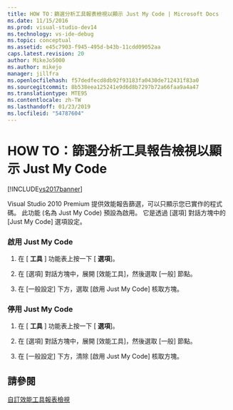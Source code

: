 ```yaml
---
title: HOW TO：篩選分析工具報表檢視以顯示 Just My Code | Microsoft Docs
ms.date: 11/15/2016
ms.prod: visual-studio-dev14
ms.technology: vs-ide-debug
ms.topic: conceptual
ms.assetid: e45c7903-f945-495d-b43b-11cdd09052aa
caps.latest.revision: 20
author: MikeJo5000
ms.author: mikejo
manager: jillfra
ms.openlocfilehash: f57dedfecd8db92f93183fa0430de712431f83a0
ms.sourcegitcommit: 8b538eea125241e9d6d8b7297b72a66faa9a4a47
ms.translationtype: MTE95
ms.contentlocale: zh-TW
ms.lasthandoff: 01/23/2019
ms.locfileid: "54787604"
---
```

# <a name="how-to-filter-profiling-tools-report-views-to-display-just-my-code"></a>HOW TO：篩選分析工具報告檢視以顯示 Just My Code
[!INCLUDE[vs2017banner](../includes/vs2017banner.md)]

Visual Studio 2010 Premium 提供效能報告篩選，可以只顯示您已實作的程式碼。 此功能 (名為 Just My Code) 預設為啟用。 它是透過 [選項] 對話方塊中的 [Just My Code] 選項設定。  
  
### <a name="to-enable-just-my-code"></a>啟用 Just My Code  
  
1.  在 [ **工具** ] 功能表上按一下 [ **選項**]。  
  
2.  在 [選項] 對話方塊中，展開 [效能工具]，然後選取 [一般] 節點。  
  
3.  在 [一般設定] 下方，選取 [啟用 Just My Code] 核取方塊。  
  
### <a name="to-disable-just-my-code"></a>停用 Just My Code  
  
1.  在 [ **工具** ] 功能表上按一下 [ **選項**]。  
  
2.  在 [選項] 對話方塊中，展開 [效能工具]，然後選取 [一般] 節點。  
  
3.  在 [一般設定] 下方，清除 [啟用 Just My Code] 核取方塊。  
  
## <a name="see-also"></a>請參閱  
 [自訂效能工具報表檢視](../profiling/customizing-performance-tools-report-views.md)
